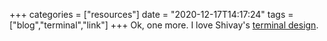 +++
categories = ["resources"]
date = "2020-12-17T14:17:24"
tags = ["blog","terminal","link"]
+++
Ok, one more. I love Shivay's [terminal design](https://shivaylamba.me/).

